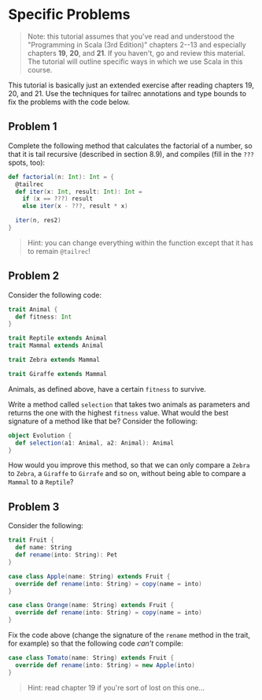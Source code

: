 # Specific Problems

[//]: # (These problems aren't explicit enough about the expected deliverable; how are the students supposed to provide their answers?)

> Note: this tutorial assumes that you've read and understood the "Programming in Scala (3rd Edition)" chapters 2--13 and especially chapters **19**, **20**, and **21**. If you haven't, go and review this material. The tutorial will outline specific ways in which we use Scala in this course.

This tutorial is basically just an extended exercise after reading chapters 19, 20, and 21. Use the techniques for tailrec annotations and type bounds to fix the problems with the code below.

## Problem 1

Complete the following method that calculates the factorial of a number, so that it is tail recursive (described in section 8.9), and compiles (fill in the `???` spots, too):

```scala
def factorial(n: Int): Int = {
  @tailrec
  def iter(x: Int, result: Int): Int =
    if (x == ???) result
    else iter(x - ???, result * x)

  iter(n, res2)
}
```

> Hint: you can change everything within the function except that it has to remain `@tailrec`!

## Problem 2

Consider the following code:

```scala
trait Animal {
  def fitness: Int
}

trait Reptile extends Animal
trait Mammal extends Animal

trait Zebra extends Mammal

trait Giraffe extends Mammal
```

Animals, as defined above, have a certain `fitness` to survive.

Write a method called `selection` that takes two animals as parameters and returns the one with the highest `fitness` value. What would the best signature of a method like that be? Consider the following:

```scala
object Evolution {
  def selection(a1: Animal, a2: Animal): Animal
}
```

How would you improve this method, so that we can only compare a `Zebra` to `Zebra`, a `Giraffe` to `Girrafe` and so on, without being able to compare a `Mammal` to a `Reptile`?

## Problem 3

Consider the following:

```scala
trait Fruit {
  def name: String
  def rename(into: String): Pet
}

case class Apple(name: String) extends Fruit {
  override def rename(into: String) = copy(name = into)
}

case class Orange(name: String) extends Fruit {
  override def rename(into: String) = copy(name = into)
}
```

Fix the code above (change the signature of the `rename` method in the trait, for example)  so that the following code _can't_ compile:

```scala
case class Tomato(name: String) extends Fruit {
  override def rename(into: String) = new Apple(into)
}
```

> Hint: read chapter 19 if you're sort of lost on this one...
